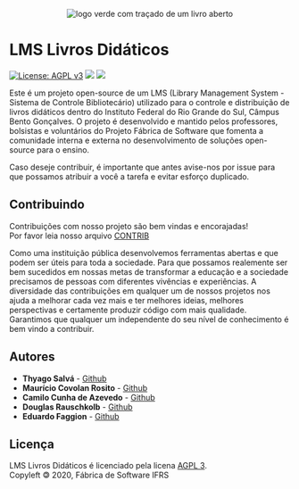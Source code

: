 <p align="center">
<img src="src/assets/icons/logo/Assets.xcassets/AppIcon.appiconset/120.png" alt="logo verde com traçado de um livro aberto">
</p>

# LMS Livros Didáticos

[![License: AGPL v3](https://img.shields.io/badge/License-AGPL%20v3-blue.svg)](https://www.gnu.org/licenses/agpl-3.0)
[![](https://img.shields.io/badge/node->=%20v12.19.0-green)]()
![](https://img.shields.io/github/last-commit/fabsoftwareifrs/ifrs-livros-didaticos)

Este é um projeto open-source de um LMS (Library Management System - Sistema de Controle Bibliotecário) utilizado para o controle e distribuição de livros didáticos dentro do Instituto Federal do Rio Grande do Sul, Câmpus Bento Gonçalves. O projeto é desenvolvido e mantido pelos professores, bolsistas e voluntários do Projeto Fábrica de Software que fomenta a comunidade interna e externa no desenvolvimento de soluções open-source para o ensino.

Caso deseje contribuir, é importante que antes avise-nos por issue para que possamos atribuir a você a tarefa e evitar esforço duplicado.

## Contribuindo

Contribuições com nosso projeto são bem vindas e encorajadas!<br>
Por favor leia nosso arquivo [CONTRIB](CONTRIB.md)

Como uma instituição pública desenvolvemos ferramentas abertas e que podem ser úteis para toda a sociedade. Para que possamos realemente ser bem sucedidos em nossas metas de transformar a educação e a sociedade precisamos de pessoas com diferentes vivências e experiências. A diversidade das contribuições em qualquer um de nossos projetos nos ajuda a melhorar cada vez mais e ter melhores ideias, melhores perspectivas e certamente produzir código com mais qualidade. Garantimos que qualquer um independente do seu nível de conhecimento é bem vindo a contribuir.

## Autores

- **Thyago Salvá** - [Github](https://github.com/Salvah)
- **Maurício Covolan Rosito** - [Github](https://github.com/mauriciorosito)
- **Camilo Cunha de Azevedo** - [Github](https://github.com/Camilotk)
- **Douglas Rauschkolb** - [Github](https://github.com/DouglasRauschkolb)
- **Eduardo Faggion** - [Github](https://github.com/FaggionEduardo)

## Licença

LMS Livros Didáticos é licenciado pela licena [AGPL 3](https://github.com/fabsoftwareifrs/ifrs-livros-didaticos/blob/main/LICENSE).<br>
Copyleft 🄯 2020, Fábrica de Software IFRS
